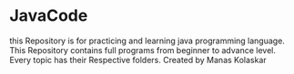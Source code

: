 # JavaCode
this Repository is for practicing and learning java programming language.
This Repository contains full programs from beginner to advance level.
Every topic has their Respective folders.
Created by Manas Kolaskar
